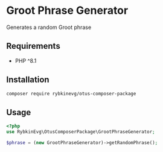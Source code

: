 # Groot Phrase Generator

Generates a random Groot phrase

## Requirements

- PHP ^8.1

## Installation

```bash
composer require rybkinevg/otus-composer-package
```

## Usage

```php
<?php
use RybkinEvg\OtusComposerPackage\GrootPhraseGenerator;

$phrase = (new GrootPhraseGenerator)->getRandomPhrase();
```